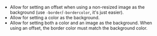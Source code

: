 * Allow for setting an offset when using a non-resized image as the background (use `-border`/`-bordercolor`, it's just easier).
* Allow for setting a color as the background.
* Allow for setting both a color and an image as the background. When using an offset, the border color must match the background color.
